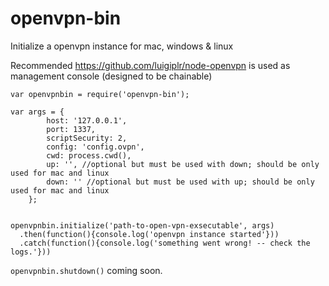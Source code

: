 # openvpn-bin
Initialize a openvpn instance for mac, windows &amp; linux

Recommended https://github.com/luigiplr/node-openvpn is used as management console (designed to be chainable)

```
var openvpnbin = require('openvpn-bin');

var args = {
        host: '127.0.0.1',
        port: 1337,
        scriptSecurity: 2,
        config: 'config.ovpn',
        cwd: process.cwd(),
        up: '', //optional but must be used with down; should be only used for mac and linux
        down: '' //optional but must be used with up; should be only used for mac and linux
    };


openvpnbin.initialize('path-to-open-vpn-exsecutable', args)
  .then(function(){console.log('openvpn instance started'}))
  .catch(function(){console.log('something went wrong! -- check the logs.'}))
  ```
  
```openvpnbin.shutdown()``` coming soon.
